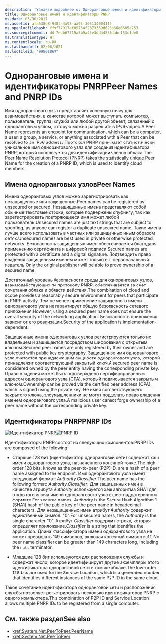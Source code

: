 ```yaml
---
description: 'Узнайте подробнее о: Одноранговые имена и идентификаторы PNRP'
title: Одноранговые имена и идентификаторы PNRP
ms.date: 03/30/2017
ms.assetid: afa538e8-948f-4a98-aa9f-305134004115
ms.openlocfilehash: ff9f77917ef05754f2373369d623b66e66b5a753
ms.sourcegitcommit: ddf7edb67715a5b9a45e3dd44536dabc153c1de0
ms.translationtype: HT
ms.contentlocale: ru-RU
ms.lasthandoff: 02/06/2021
ms.locfileid: "99801869"
---
```

# <a name="peer-names-and-pnrp-ids"></a><span data-ttu-id="4cc69-103">Одноранговые имена и идентификаторы PNRP</span><span class="sxs-lookup"><span data-stu-id="4cc69-103">Peer Names and PNRP IDs</span></span>

<span data-ttu-id="4cc69-104">Имя однорангового узла представляет конечную точку для взаимодействия, в качестве которой может выступать компьютер, пользователь, группа, служба или любой другой объект, связанный с одноранговым узлом, которую можно разрешить в IPv6-адрес.</span><span class="sxs-lookup"><span data-stu-id="4cc69-104">A Peer Name represents an endpoint for communication, which can be a computer, a user, a group, a service, or anything associated with a Peer that can be resolved to an IPv6 address.</span></span> <span data-ttu-id="4cc69-105">Протокол PNRP принимает статистически уникальное имя однорангового узла для создания идентификатора PNRP, который используется для идентификации членов облака.</span><span class="sxs-lookup"><span data-stu-id="4cc69-105">The Peer Name Resolution Protocol (PNRP) takes the statistically unique Peer Name for the creation of a PNRP ID, which is used to identify cloud members.</span></span>  
  
## <a name="peer-names"></a><span data-ttu-id="4cc69-106">Имена одноранговых узлов</span><span class="sxs-lookup"><span data-stu-id="4cc69-106">Peer Names</span></span>  

 <span data-ttu-id="4cc69-107">Имена одноранговых узлов можно зарегистрировать как незащищенные или защищенные.</span><span class="sxs-lookup"><span data-stu-id="4cc69-107">Peer names can be registered as unsecured or secured.</span></span> <span data-ttu-id="4cc69-108">Незащищенные имена представляют собой обычные текстовые строки, которые подвержены спуфингу, так как зарегистрировать повторяющееся имя может любой пользователь.</span><span class="sxs-lookup"><span data-stu-id="4cc69-108">Unsecured names are just text strings that are subject to spoofing, as anyone can register a duplicate unsecured name.</span></span> <span data-ttu-id="4cc69-109">Такие имена лучше всего использовать в частных или защищенных иным образом сетях.</span><span class="sxs-lookup"><span data-stu-id="4cc69-109">Unsecured names are best used in private or otherwise protected networks.</span></span> <span data-ttu-id="4cc69-110">Безопасность защищенных имен обеспечивается благодаря применению сертификата и цифровой подписи.</span><span class="sxs-lookup"><span data-stu-id="4cc69-110">Secured names are protected with a certificate and a digital signature.</span></span> <span data-ttu-id="4cc69-111">Подтвердить право владения защищенным именем может только его первоначальный издатель.</span><span class="sxs-lookup"><span data-stu-id="4cc69-111">Only the original publisher will be able to prove ownership of a secured name.</span></span>  
  
 <span data-ttu-id="4cc69-112">Достаточный уровень безопасности среды для одноранговых узлов, взаимодействующих по протоколу PNRP, обеспечивается за счет сочетания облака и области действия.</span><span class="sxs-lookup"><span data-stu-id="4cc69-112">The combination of cloud and scope provides a reasonably secure environment for peers that participate in PNRP activity.</span></span> <span data-ttu-id="4cc69-113">Тем не менее применение защищенного имени однорангового узла не гарантирует общую безопасность сетевого приложения.</span><span class="sxs-lookup"><span data-stu-id="4cc69-113">However, using a secured peer name does not ensure the overall security of the networking application.</span></span> <span data-ttu-id="4cc69-114">Безопасность приложения зависит от его реализации.</span><span class="sxs-lookup"><span data-stu-id="4cc69-114">Security of the application is implementation-dependent.</span></span>  
  
 <span data-ttu-id="4cc69-115">Защищенные имена одноранговых узлов регистрируются только их владельцем и защищаются посредством шифрования с открытым ключом.</span><span class="sxs-lookup"><span data-stu-id="4cc69-115">Secured peer names are only registered by their owner and are protected with public key cryptography.</span></span> <span data-ttu-id="4cc69-116">Защищенное имя однорангового узла считается принадлежащим сущности однорангового узла, которой принадлежит соответствующий закрытый ключ.</span><span class="sxs-lookup"><span data-stu-id="4cc69-116">A secured peer name is considered owned by the peer entity having the corresponding private key.</span></span> <span data-ttu-id="4cc69-117">Право владения может быть подтверждено сертифицированным адресом однорангового узла (CPA), который подписывается закрытым ключом.</span><span class="sxs-lookup"><span data-stu-id="4cc69-117">Ownership can be proved via the certified peer address (CPA), which is signed using the private key.</span></span> <span data-ttu-id="4cc69-118">Не имея соответствующего закрытого ключа, злоумышленники не могут подделать право владения именем однорангового узла.</span><span class="sxs-lookup"><span data-stu-id="4cc69-118">A malicious user cannot forge ownership of a peer name without the corresponding private key.</span></span>  
  
## <a name="pnrp-ids"></a><span data-ttu-id="4cc69-119">Идентификаторы PNRP</span><span class="sxs-lookup"><span data-stu-id="4cc69-119">PNRP IDs</span></span>  

 <span data-ttu-id="4cc69-120">![Идентификатор PNRP](./media/fdc9e8a0-4a1c-488d-a019-bc3a1973220c.gif "fdc9e8a0-4a1c-488d-a019-bc3a1973220c")</span><span class="sxs-lookup"><span data-stu-id="4cc69-120">![PNRP ID](./media/fdc9e8a0-4a1c-488d-a019-bc3a1973220c.gif "fdc9e8a0-4a1c-488d-a019-bc3a1973220c")</span></span>  
  
 <span data-ttu-id="4cc69-121">Идентификаторы PNRP состоят из следующих компонентов:</span><span class="sxs-lookup"><span data-stu-id="4cc69-121">PNRP IDs are composed of the following:</span></span>  
  
- <span data-ttu-id="4cc69-122">Старшие 128 бит (идентификатор одноранговой сети) содержат хэш имени однорангового узла, назначенного конечной точке.</span><span class="sxs-lookup"><span data-stu-id="4cc69-122">The high-order 128 bits, known as the peer-to-peer (P2P) ID, are a hash of a peer name assigned to the endpoint.</span></span> <span data-ttu-id="4cc69-123">Имя однорангового узла имеет следующий формат: *Authority.Classifier*.</span><span class="sxs-lookup"><span data-stu-id="4cc69-123">The peer name has the following format: *Authority.Classifier*.</span></span> <span data-ttu-id="4cc69-124">Для защищенных имен в качестве атрибута *Authority* используется хэш алгоритма SHA1 для открытого ключа имени однорангового узла в шестнадцатеричном формате.</span><span class="sxs-lookup"><span data-stu-id="4cc69-124">For secured names, *Authority* is the Secure Hash Algorithm 1 (SHA1) hash of the public key of the peer name in hexadecimal characters.</span></span> <span data-ttu-id="4cc69-125">Для незащищенных имен атрибут *Authority* содержит единственный символ: "0".</span><span class="sxs-lookup"><span data-stu-id="4cc69-125">For unsecured names, the *Authority* is the single character "0".</span></span> <span data-ttu-id="4cc69-126">Атрибут *Classifier* содержит строку, которая определяет приложение.</span><span class="sxs-lookup"><span data-stu-id="4cc69-126">*Classifier* is a string that identifies the application.</span></span> <span data-ttu-id="4cc69-127">Длина классификатора имени однорангового узла не может превышать 149 символов, включая конечный символ `null`.</span><span class="sxs-lookup"><span data-stu-id="4cc69-127">No peer name classifier can be greater than 149 characters long, including the `null` terminator.</span></span>  
  
- <span data-ttu-id="4cc69-128">Младшие 128 бит используются для расположения службы и содержат число, которое идентифицирует другие экземпляры этого идентификатора одноранговой сети в том же облаке.</span><span class="sxs-lookup"><span data-stu-id="4cc69-128">The low-order 128 bits are used for the Service Location, which is a generated number that identifies different instances of the same P2P ID in the same cloud.</span></span>  
  
 <span data-ttu-id="4cc69-129">Такое сочетание идентификатора одноранговой сети и расположения службы позволяет регистрировать несколько идентификаторов PNRP с одного компьютера.</span><span class="sxs-lookup"><span data-stu-id="4cc69-129">This combination of P2P ID and Service Location allows multiple PNRP IDs to be registered from a single computer.</span></span>  
  
## <a name="see-also"></a><span data-ttu-id="4cc69-130">См. также раздел</span><span class="sxs-lookup"><span data-stu-id="4cc69-130">See also</span></span>

- <xref:System.Net.PeerToPeer.PeerName>
- <xref:System.Net.PeerToPeer>
